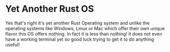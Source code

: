 
# Yet Another Rust OS
Yes that's right it's yet another Rust Operating system and unlike the operating systems like Windows, Linux or Mac which offer their own unique flavor this OS offers nothing. In fact it is less than nothing! it does not even have a working terminal yet so good luck trying to get it to do anything useful! 



